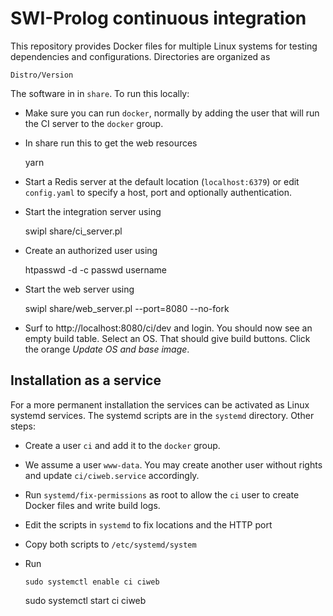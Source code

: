 # SWI-Prolog continuous integration

This repository provides Docker files  for   multiple  Linux systems for
testing dependencies and configurations. Directories are organized as

    Distro/Version

The software in in `share`.   To run this locally:

  - Make sure you can run `docker`, normally by adding the user that
    will run the CI server to the `docker` group.

  - In share run this to get the web resources

	yarn

  - Start a Redis server at the default location (`localhost:6379`) or
    edit `config.yaml` to specify a host, port and optionally authentication.

  - Start the integration server using

	swipl share/ci_server.pl

  - Create an authorized user using

	htpasswd -d -c passwd username

  - Start the web server using

	swipl share/web_server.pl --port=8080 --no-fork

  - Surf to http://localhost:8080/ci/dev and login.  You should now see an empty
    build table.  Select an OS.  That should give build buttons.  Click the
    orange _Update OS and base image_.

## Installation as a service

For a more permanent installation the services can be activated as Linux
systemd services. The systemd scripts are   in  the `systemd` directory.
Other steps:

  - Create a user `ci` and add it to the `docker` group.
  - We assume a user `www-data`.  You may create another user without
    rights and update `ci/ciweb.service` accordingly.
  - Run `systemd/fix-permissions` as root to allow the `ci` user to create
    Docker files and write build logs.
  - Edit the scripts in `systemd` to fix locations and the HTTP port
  - Copy both scripts to `/etc/systemd/system`
  - Run

        sudo systemctl enable ci ciweb
	sudo systemctl start ci ciweb
